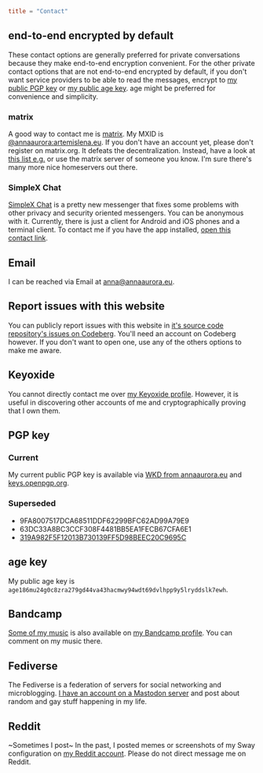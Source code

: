 ```toml
title = "Contact"
```

## end-to-end encrypted by default

These contact options are generally preferred for private conversations because they make end-to-end encryption convenient. For the other private contact options that are not end-to-end encrypted by default, if you don't want service providers to be able to read the messages, encrypt to [my public PGP key](#pgp-key) or [my public age key](#age-key). age might be preferred for convenience and simplicity.

### matrix

A good way to contact me is [matrix](https://matrix.org/). My MXID is [@annaaurora:artemislena.eu](https://matrix.to/#/@annaaurora:artemislena.eu). If you don't have an account yet, please don't register on matrix.org. It defeats the decentralization. Instead, have a look at [this list e.g.](https://github.com/techlore/faq-bot/blob/6c257e35c9033de7222be16528f3ab39a466b56a/faq.json#L10) or use the matrix server of someone you know. I'm sure there's many more nice homeservers out there.

### SimpleX Chat

[SimpleX Chat](https://simplex.chat/) is a pretty new messenger that fixes some problems with other privacy and security oriented messengers. You can be anonymous with it. Currently, there is just a client for Android and iOS phones and a terminal client. To contact me if you have the app installed, [open this contact link](https://simplex.chat/contact#/?v=2-5&smp=smp%3A%2F%2F6iIcWT_dF2zN_w5xzZEY7HI2Prbh3ldP07YTyDexPjE%3D%40smp10.simplex.im%2FA8yjzq7FCXURRlKKHk0pSVWeawtZGgDN%23%2F%3Fv%3D1-2%26dh%3DMCowBQYDK2VuAyEA-KlVDK1JtuB6EpcXW-EzqrIRI250ek0fxiL7wj8TLDM%253D%26srv%3Drb2pbttocvnbrngnwziclp2f4ckjq65kebafws6g4hy22cdaiv5dwjqd.onion).

## Email

I can be reached via Email at <a href="mailto:anna@annaaurora.eu">anna@annaaurora.eu</a>.

## Report issues with this website

You can publicly report issues with this website in [it's source code repository's issues on Codeberg](https://codeberg.org/annaaurora/aaura-w3-strawb/issues). You'll need an account on Codeberg however. If you don't want to open one, use any of the others options to make me aware.

## Keyoxide

You cannot directly contact me over [my Keyoxide profile](https://keyoxide.org/E71487CE9FA30D35ED9668A6B1BDDD56BCE7CD72). However, it is useful in discovering other accounts of me and cryptographically proving that I own them.

## PGP key

### Current

My current public PGP key is available via [WKD from annaaurora.eu](/.well-known/openpgpkey/hu/fxy63pyohfbm34b533z1nk4bhfhbkpsh) and [keys.openpgp.org](https://keys.openpgp.org/vks/v1/by-fingerprint/E71487CE9FA30D35ED9668A6B1BDDD56BCE7CD72).

### Superseded

- 9FA8007517DCA68511DDF62299BFC62AD99A79E9
- 63DC33A8BC3CCF308F4481BB5EA1FECB67CFA6E1
- [319A982F5F12013B730139FF5D98BEEC20C9695C](https://keys.openpgp.org/vks/v1/by-fingerprint/319A982F5F12013B730139FF5D98BEEC20C9695C)

## age key

My public age key is `age186mu24g0c8zra279gd44va43hacmwy94wdt69dvlhpp9y5lryddslk7ewh`.

## Bandcamp

[Some of my music](/art#music) is also available on [my Bandcamp profile](https://annaaurora.bandcamp.com). You can comment on my music there.

## Fediverse

The Fediverse is a federation of servers for social networking and microblogging. <a rel="me" href="https://pony.social/@annaaurora">I have an account on a Mastodon server</a> and post about random and gay stuff happening in my life.

## Reddit

~Sometimes I post~ In the past, I posted memes or screenshots of my Sway configuration on [my Reddit account](https://reddit.artemislena.eu/u/veggushroom). Please do not direct message me on Reddit.
